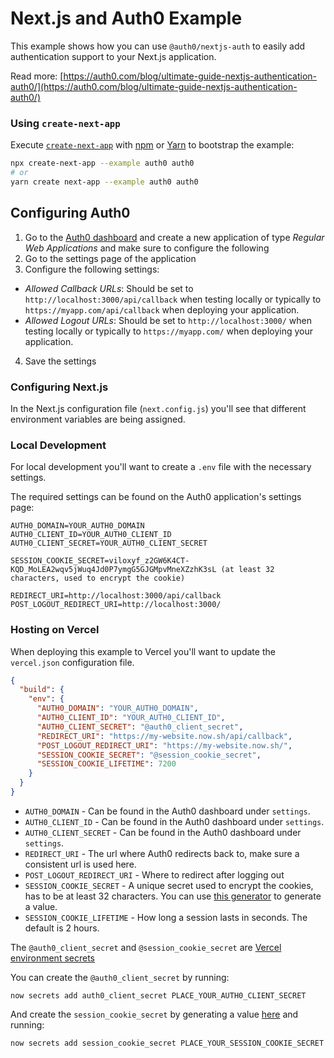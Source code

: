 # Next.js and Auth0 Example

This example shows how you can use `@auth0/nextjs-auth` to easily add authentication support to your Next.js application.

Read more: [https://auth0.com/blog/ultimate-guide-nextjs-authentication-auth0/](https://auth0.com/blog/ultimate-guide-nextjs-authentication-auth0/)

### Using `create-next-app`

Execute [`create-next-app`](https://github.com/vercel/next.js/tree/canary/packages/create-next-app) with [npm](https://docs.npmjs.com/cli/init) or [Yarn](https://yarnpkg.com/lang/en/docs/cli/create/) to bootstrap the example:

```bash
npx create-next-app --example auth0 auth0
# or
yarn create next-app --example auth0 auth0
```

## Configuring Auth0

1. Go to the [Auth0 dashboard](https://manage.auth0.com/) and create a new application of type _Regular Web Applications_ and make sure to configure the following
2. Go to the settings page of the application
3. Configure the following settings:

- _Allowed Callback URLs_: Should be set to `http://localhost:3000/api/callback` when testing locally or typically to `https://myapp.com/api/callback` when deploying your application.
- _Allowed Logout URLs_: Should be set to `http://localhost:3000/` when testing locally or typically to `https://myapp.com/` when deploying your application.

4. Save the settings

### Configuring Next.js

In the Next.js configuration file (`next.config.js`) you'll see that different environment variables are being assigned.

### Local Development

For local development you'll want to create a `.env` file with the necessary settings.

The required settings can be found on the Auth0 application's settings page:

```
AUTH0_DOMAIN=YOUR_AUTH0_DOMAIN
AUTH0_CLIENT_ID=YOUR_AUTH0_CLIENT_ID
AUTH0_CLIENT_SECRET=YOUR_AUTH0_CLIENT_SECRET

SESSION_COOKIE_SECRET=viloxyf_z2GW6K4CT-KQD_MoLEA2wqv5jWuq4Jd0P7ymgG5GJGMpvMneXZzhK3sL (at least 32 characters, used to encrypt the cookie)

REDIRECT_URI=http://localhost:3000/api/callback
POST_LOGOUT_REDIRECT_URI=http://localhost:3000/
```

### Hosting on Vercel

When deploying this example to Vercel you'll want to update the `vercel.json` configuration file.

```json
{
  "build": {
    "env": {
      "AUTH0_DOMAIN": "YOUR_AUTH0_DOMAIN",
      "AUTH0_CLIENT_ID": "YOUR_AUTH0_CLIENT_ID",
      "AUTH0_CLIENT_SECRET": "@auth0_client_secret",
      "REDIRECT_URI": "https://my-website.now.sh/api/callback",
      "POST_LOGOUT_REDIRECT_URI": "https://my-website.now.sh/",
      "SESSION_COOKIE_SECRET": "@session_cookie_secret",
      "SESSION_COOKIE_LIFETIME": 7200
    }
  }
}
```

- `AUTH0_DOMAIN` - Can be found in the Auth0 dashboard under `settings`.
- `AUTH0_CLIENT_ID` - Can be found in the Auth0 dashboard under `settings`.
- `AUTH0_CLIENT_SECRET` - Can be found in the Auth0 dashboard under `settings`.
- `REDIRECT_URI` - The url where Auth0 redirects back to, make sure a consistent url is used here.
- `POST_LOGOUT_REDIRECT_URI` - Where to redirect after logging out
- `SESSION_COOKIE_SECRET` - A unique secret used to encrypt the cookies, has to be at least 32 characters. You can use [this generator](https://generate-secret.now.sh/32) to generate a value.
- `SESSION_COOKIE_LIFETIME` - How long a session lasts in seconds. The default is 2 hours.

The `@auth0_client_secret` and `@session_cookie_secret` are [Vercel environment secrets](https://vercel.com/docs/v2/environment-variables-and-secrets/)

You can create the `@auth0_client_secret` by running:

```
now secrets add auth0_client_secret PLACE_YOUR_AUTH0_CLIENT_SECRET
```

And create the `session_cookie_secret` by generating a value [here](https://generate-secret.now.sh/32) and running:

```
now secrets add session_cookie_secret PLACE_YOUR_SESSION_COOKIE_SECRET
```
